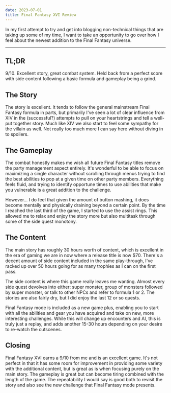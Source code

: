 ```yaml
---
date: 2023-07-01
title: Final Fantasy XVI Review
---
```


In my first attempt to try and get into blogging non-technical things that are taking up some of my time, I want to take
an opportunity to go over how I feel about the newest addition to the Final Fantasy universe.

---

## TL;DR

9/10. Excellent story, great combat system. Held back from a perfect score with side content following a basic formula
and gameplay being a grind.

## The Story

The story is excellent. It tends to follow the general mainstream Final Fantasy formula in parts, but primarily I've
seen a lot of clear influence from XIV in the (successful?) attempts to pull on your heartstrings and tell a well-put
together story. Much like XIV we also start to feel some sympathy for the villain as well. Not really too much more I
can say here without diving in to spoilers.

## The Gameplay

The combat honestly makes me wish all future Final Fantasy titles remove the party management aspect entirely. It's
wonderful to be able to focus on maximizing a single character without scrolling through menus trying to find the best
abilities to pop at a given time on other party members. Everything feels fluid, and trying to identify opportune times
to use abilities that make you vulnerable is a great addition to the challenge.

However... I do feel that given the amount of button mashing, it does become mentally and physically draining beyond a
certain point. By the time I reached the last third of the game, I started to use the assist rings. This allowed me to
relax and enjoy the story more but also multitask through some of the side quest monotony.

## The Content

The main story has roughly 30 hours worth of content, which is excellent in the era of gaming we are in now where a
release title is now $70. There's a decent amount of side content included in the same play-through, I've racked up over
50 hours going for as many trophies as I can on the first pass.

The side content is where this game really leaves me wanting. Almost every side quest devolves into either: super
monster, group of monsters followed by super monster, or talk to other NPCs and refer to formula 1 or 2. The stories
are also fairly dry, but I did enjoy the last 12 or so quests.

Final Fantasy mode is included as a new game plus, enabling you to start with all the abilities and gear you have
acquired and take on new, more interesting challenges. While this will change up encounters and AI, this is truly just
a replay, and adds another 15-30 hours depending on your desire to re-watch the cutscenes.

## Closing

Final Fantasy XVI earns a 9/10 from me and is an excellent game. It's not perfect in that it has some room for
improvement in providing some variety with the additional content, but is great as is when focusing purely on the main
story. The gameplay is great but can become tiring combined with the length of the game. The repeatability I would say
is good both to revisit the story and also see the new challenge that Final Fantasy mode presents.
